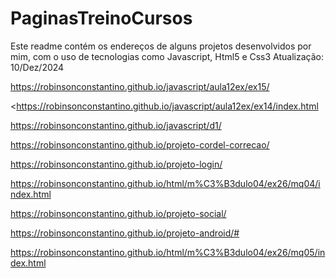 # PaginasTreinoCursos

Este readme contém os endereços de alguns projetos desenvolvidos por mim,
com o uso de tecnologias como Javascript, Html5 e Css3 
Atualização: 10/Dez/2024

https://robinsonconstantino.github.io/javascript/aula12ex/ex15/

<https://robinsonconstantino.github.io/javascript/aula12ex/ex14/index.html

https://robinsonconstantino.github.io/javascript/d1/

https://robinsonconstantino.github.io/projeto-cordel-correcao/

https://robinsonconstantino.github.io/projeto-login/

https://robinsonconstantino.github.io/html/m%C3%B3dulo04/ex26/mq04/index.html

https://robinsonconstantino.github.io/projeto-social/

https://robinsonconstantino.github.io/projeto-android/#

https://robinsonconstantino.github.io/html/m%C3%B3dulo04/ex26/mq05/index.html

